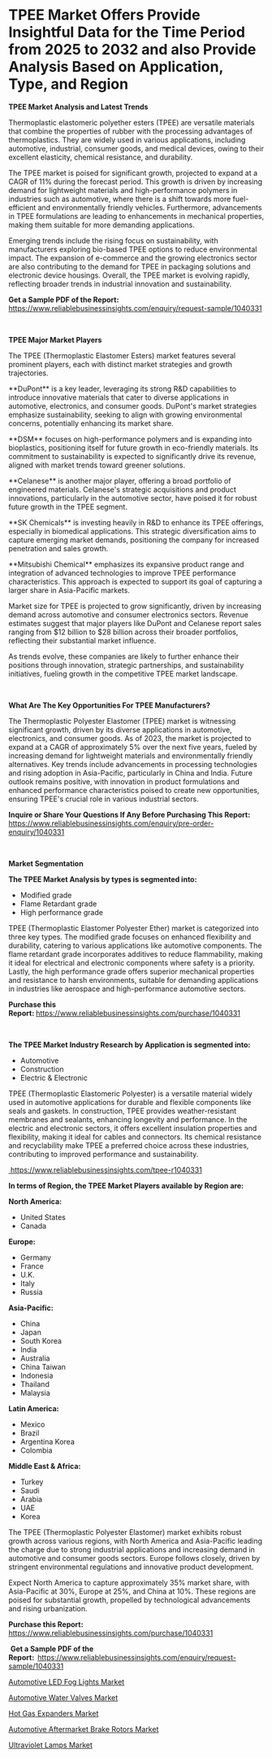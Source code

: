 <p><h1>TPEE Market Offers Provide Insightful Data for the Time Period from 2025 to 2032 and also Provide Analysis Based on Application, Type, and Region</h1></p><p><strong>TPEE Market Analysis and Latest Trends</strong></p>
<p><p>Thermoplastic elastomeric polyether esters (TPEE) are versatile materials that combine the properties of rubber with the processing advantages of thermoplastics. They are widely used in various applications, including automotive, industrial, consumer goods, and medical devices, owing to their excellent elasticity, chemical resistance, and durability.</p><p>The TPEE market is poised for significant growth, projected to expand at a CAGR of 11% during the forecast period. This growth is driven by increasing demand for lightweight materials and high-performance polymers in industries such as automotive, where there is a shift towards more fuel-efficient and environmentally friendly vehicles. Furthermore, advancements in TPEE formulations are leading to enhancements in mechanical properties, making them suitable for more demanding applications. </p><p>Emerging trends include the rising focus on sustainability, with manufacturers exploring bio-based TPEE options to reduce environmental impact. The expansion of e-commerce and the growing electronics sector are also contributing to the demand for TPEE in packaging solutions and electronic device housings. Overall, the TPEE market is evolving rapidly, reflecting broader trends in industrial innovation and sustainability.</p></p>
<p><strong>Get a Sample PDF of the Report:&nbsp;</strong> <a href="https://www.reliablebusinessinsights.com/enquiry/request-sample/1040331?utm_campaign=115&utm_medium=2&utm_source=Github&utm_content=ia&utm_term=30012025&utm_id=tpee">https://www.reliablebusinessinsights.com/enquiry/request-sample/1040331</a></p>
<p>&nbsp;</p>
<p><strong>TPEE Major Market Players</strong></p>
<p><p>The TPEE (Thermoplastic Elastomer Esters) market features several prominent players, each with distinct market strategies and growth trajectories. </p><p>**DuPont** is a key leader, leveraging its strong R&D capabilities to introduce innovative materials that cater to diverse applications in automotive, electronics, and consumer goods. DuPont's market strategies emphasize sustainability, seeking to align with growing environmental concerns, potentially enhancing its market share.</p><p>**DSM** focuses on high-performance polymers and is expanding into bioplastics, positioning itself for future growth in eco-friendly materials. Its commitment to sustainability is expected to significantly drive its revenue, aligned with market trends toward greener solutions.</p><p>**Celanese** is another major player, offering a broad portfolio of engineered materials. Celanese's strategic acquisitions and product innovations, particularly in the automotive sector, have poised it for robust future growth in the TPEE segment.</p><p>**SK Chemicals** is investing heavily in R&D to enhance its TPEE offerings, especially in biomedical applications. This strategic diversification aims to capture emerging market demands, positioning the company for increased penetration and sales growth.</p><p>**Mitsubishi Chemical** emphasizes its expansive product range and integration of advanced technologies to improve TPEE performance characteristics. This approach is expected to support its goal of capturing a larger share in Asia-Pacific markets.</p><p>Market size for TPEE is projected to grow significantly, driven by increasing demand across automotive and consumer electronics sectors. Revenue estimates suggest that major players like DuPont and Celanese report sales ranging from $12 billion to $28 billion across their broader portfolios, reflecting their substantial market influence.</p><p>As trends evolve, these companies are likely to further enhance their positions through innovation, strategic partnerships, and sustainability initiatives, fueling growth in the competitive TPEE market landscape.</p></p>
<p>&nbsp;</p>
<p><strong>What Are The Key Opportunities For TPEE Manufacturers?</strong></p>
<p><p>The Thermoplastic Polyester Elastomer (TPEE) market is witnessing significant growth, driven by its diverse applications in automotive, electronics, and consumer goods. As of 2023, the market is projected to expand at a CAGR of approximately 5% over the next five years, fueled by increasing demand for lightweight materials and environmentally friendly alternatives. Key trends include advancements in processing technologies and rising adoption in Asia-Pacific, particularly in China and India. Future outlook remains positive, with innovation in product formulations and enhanced performance characteristics poised to create new opportunities, ensuring TPEE's crucial role in various industrial sectors.</p></p>
<p><strong>Inquire or Share Your Questions If Any Before Purchasing This Report:</strong> <a href="https://www.reliablebusinessinsights.com/enquiry/pre-order-enquiry/1040331?utm_campaign=115&utm_medium=2&utm_source=Github&utm_content=ia&utm_term=30012025&utm_id=tpee">https://www.reliablebusinessinsights.com/enquiry/pre-order-enquiry/1040331</a></p>
<p>&nbsp;</p>
<p><strong>Market Segmentation</strong></p>
<p><strong>The TPEE Market Analysis by types is segmented into:</strong></p>
<p><ul><li>Modified grade</li><li>Flame Retardant grade</li><li>High performance grade</li></ul></p>
<p><p>TPEE (Thermoplastic Elastomer Polyester Ether) market is categorized into three key types. The modified grade focuses on enhanced flexibility and durability, catering to various applications like automotive components. The flame retardant grade incorporates additives to reduce flammability, making it ideal for electrical and electronic components where safety is a priority. Lastly, the high performance grade offers superior mechanical properties and resistance to harsh environments, suitable for demanding applications in industries like aerospace and high-performance automotive sectors.</p></p>
<p><strong>Purchase this Report:&nbsp;</strong><a href="https://www.reliablebusinessinsights.com/purchase/1040331?utm_campaign=115&utm_medium=2&utm_source=Github&utm_content=ia&utm_term=30012025&utm_id=tpee">https://www.reliablebusinessinsights.com/purchase/1040331</a></p>
<p>&nbsp;</p>
<p><strong>The TPEE Market Industry Research by Application is segmented into:</strong></p>
<p><ul><li>Automotive</li><li>Construction</li><li>Electric & Electronic</li></ul></p>
<p><p>TPEE (Thermoplastic Elastomeric Polyester) is a versatile material widely used in automotive applications for durable and flexible components like seals and gaskets. In construction, TPEE provides weather-resistant membranes and sealants, enhancing longevity and performance. In the electric and electronic sectors, it offers excellent insulation properties and flexibility, making it ideal for cables and connectors. Its chemical resistance and recyclability make TPEE a preferred choice across these industries, contributing to improved performance and sustainability.</p></p>
<p><a href="https://www.reliablebusinessinsights.com/tpee-r1040331?utm_campaign=115&utm_medium=2&utm_source=Github&utm_content=ia&utm_term=30012025&utm_id=tpee">&nbsp;https://www.reliablebusinessinsights.com/tpee-r1040331</a></p>
<p><strong>In terms of Region, the TPEE Market Players available by Region are:</strong></p>
<p>
    <p> <strong> North America: </strong>
        <ul>
            <li>United States</li>
            <li>Canada</li>
        </ul>
        </p> 
    <p> <strong> Europe: </strong>
        <ul>
            <li>Germany</li>
            <li>France</li>
            <li>U.K.</li>
            <li>Italy</li>
            <li>Russia</li>
        </ul>
        </p> 
    <p> <strong> Asia-Pacific: </strong>
        <ul>
            <li>China</li>
            <li>Japan</li>
            <li>South Korea</li>
            <li>India</li>
            <li>Australia</li>
            <li>China Taiwan</li>
            <li>Indonesia</li>
            <li>Thailand</li>
            <li>Malaysia</li>
        </ul>
        </p> 
    <p> <strong> Latin America: </strong>
        <ul>
            <li>Mexico</li>
            <li>Brazil</li>
            <li>Argentina Korea</li>
            <li>Colombia</li>
        </ul>
        </p> 
    <p> <strong> Middle East & Africa: </strong>
        <ul>
            <li>Turkey</li>
            <li>Saudi</li>
            <li>Arabia</li>
            <li>UAE</li>
            <li>Korea</li>
        </ul>
    </p>
    </p>
<p><p>The TPEE (Thermoplastic Polyester Elastomer) market exhibits robust growth across various regions, with North America and Asia-Pacific leading the charge due to strong industrial applications and increasing demand in automotive and consumer goods sectors. Europe follows closely, driven by stringent environmental regulations and innovative product development. </p><p>Expect North America to capture approximately 35% market share, with Asia-Pacific at 30%, Europe at 25%, and China at 10%. These regions are poised for substantial growth, propelled by technological advancements and rising urbanization.</p></p>
<p><strong>Purchase this Report: </strong><a href="https://www.reliablebusinessinsights.com/purchase/1040331?utm_campaign=115&utm_medium=2&utm_source=Github&utm_content=ia&utm_term=30012025&utm_id=tpee">https://www.reliablebusinessinsights.com/purchase/1040331</a></p>
<p>&nbsp;<strong>Get a Sample PDF of the Report:&nbsp;&nbsp;</strong><a href="https://www.reliablebusinessinsights.com/enquiry/request-sample/1040331?utm_campaign=115&utm_medium=2&utm_source=Github&utm_content=ia&utm_term=30012025&utm_id=tpee">https://www.reliablebusinessinsights.com/enquiry/request-sample/1040331</a></p>
<p><strong></strong></p>
<p><p><a href="https://www.linkedin.com/pulse/growth-forecast-automotive-led-fog-lights-market-projected-sthbe?utm_campaign=115&utm_medium=2&utm_source=Github&utm_content=ia&utm_term=30012025&utm_id=tpee">Automotive LED Fog Lights Market</a></p><p><a href="https://github.com/yankimber90yankim/Market-Research-Report-List-1/blob/main/automotive-water-valves-market.md?utm_campaign=115&utm_medium=2&utm_source=Github&utm_content=ia&utm_term=30012025&utm_id=tpee">Automotive Water Valves Market</a></p><p><a href="https://www.linkedin.com/pulse/identifying-growth-drivers-comprehensive-analysis-hot-gas-yxtne?utm_campaign=115&utm_medium=2&utm_source=Github&utm_content=ia&utm_term=30012025&utm_id=tpee">Hot Gas Expanders Market</a></p><p><a href="https://github.com/princessbartram3/Market-Research-Report-List-1/blob/main/automotive-aftermarket-brake-rotors-market.md?utm_campaign=115&utm_medium=2&utm_source=Github&utm_content=ia&utm_term=30012025&utm_id=tpee">Automotive Aftermarket Brake Rotors Market</a></p><p><a href="https://www.linkedin.com/pulse/examining-future-ultraviolet-lamps-market-trend-analysis-forecasted-gpa7c?utm_campaign=115&utm_medium=2&utm_source=Github&utm_content=ia&utm_term=30012025&utm_id=tpee">Ultraviolet Lamps Market</a></p></p>